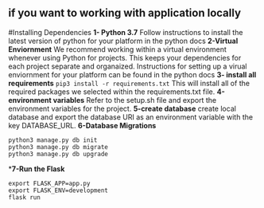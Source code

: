 ## if you want to working with application locally 
#Installing Dependencies
**1- Python 3.7**
    Follow instructions to install the latest version of python for your platform in the python docs
**2-Virtual Enviornment**
    We recommend working within a virtual environment whenever using Python for projects. This keeps your dependencies for each project separate and organaized.         Instructions for setting up a virual enviornment for your platform can be found in the python docs
**3- install all requirements**
    ```
    pip3 install -r requirements.txt
    ```
    This will install all of the required packages we selected within the requirements.txt file.
**4-environment variables**
Refer to the setup.sh file and export the environment variables for the project.
**5-create database**
create local database and export the database URI as an environment variable with the key DATABASE_URL.
**6-Database Migrations**
```
python3 manage.py db init
python3 manage.py db migrate
python3 manage.py db upgrade
```
***7-Run the Flask**
```
export FLASK_APP=app.py
export FLASK_ENV=development
flask run
```
